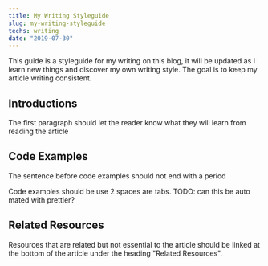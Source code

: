 ```yaml
---
title: My Writing Styleguide
slug: my-writing-styleguide
techs: writing
date: "2019-07-30"
---
```


This guide is a styleguide for my writing on this blog, it will be updated as I learn new things and discover my own writing style. The goal is to keep my article writing consistent.

## Introductions
The first paragraph should let the reader know what they will learn from reading the article

<!-- GOOD:

BAD: -->

## Code Examples
The sentence before code examples should not end with a period

Code examples should be use 2 spaces are tabs. TODO: can this be auto mated with prettier?

<!-- GOOD:

BAD:C -->

## Related Resources
Resources that are related but not essential to the article should be linked at the bottom of the article under the heading "Related Resources".